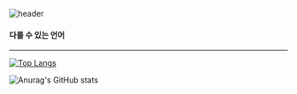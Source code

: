 ![header](https://capsule-render.vercel.app/api?type=wave&color=auto&height=300&section=header&text=Read%20Me&fontSize=90)

#### 다룰 수 있는 언어
---
[![Top Langs](https://github-readme-stats.vercel.app/api/top-langs/?username=Hannakim112&langs_count=8)](https://github.com/Hannakim112/github-readme-stats)

![Anurag's GitHub stats](https://github-readme-stats.vercel.app/api?username=Hannakim112&show_icons=true&theme=radical)
